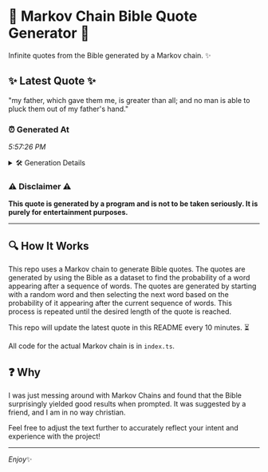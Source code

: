 # 📖 Markov Chain Bible Quote Generator 📖

Infinite quotes from the Bible generated by a Markov chain. ✨

## ✨ Latest Quote ✨
"my father, which gave them me, is greater than all; and no man is able to pluck them out of my father's hand."

### ⏰ Generated At
*5:57:26 PM*

<details>
    <summary>🛠️ Generation Details</summary>
    <p>
        <strong>🌱 Seed:</strong> my<br>
        <strong>🔄 Iterations:</strong> 22<br>
        <strong>📜 Context History:</strong><br>[ my ]: father,<br>[ my, father, ]: which<br>[ my, father,, which ]: gave<br>[ my, father,, which, gave ]: them<br>[ my, father,, which, gave, them ]: me,<br>[ my, father,, which, gave, them, me, ]: is<br>[ father,, which, gave, them, me,, is ]: greater<br>[ which, gave, them, me,, is, greater ]: than<br>[ gave, them, me,, is, greater, than ]: all;<br>[ them, me,, is, greater, than, all; ]: and<br>[ me,, is, greater, than, all;, and ]: no<br>[ is, greater, than, all;, and, no ]: man<br>[ greater, than, all;, and, no, man ]: is<br>[ than, all;, and, no, man, is ]: able<br>[ all;, and, no, man, is, able ]: to<br>[ and, no, man, is, able, to ]: pluck<br>[ no, man, is, able, to, pluck ]: them<br>[ man, is, able, to, pluck, them ]: out<br>[ is, able, to, pluck, them, out ]: of<br>[ able, to, pluck, them, out, of ]: my<br>[ to, pluck, them, out, of, my ]: father's<br>[ pluck, them, out, of, my, father's ]: hand.<br>
    </p>
</details>

### ⚠️ Disclaimer ⚠️
**This quote is generated by a program and is not to be taken seriously. It is purely for entertainment purposes.**

---

## 🔍 How It Works

This repo uses a Markov chain to generate Bible quotes. The quotes are generated by using the Bible as a dataset to find the probability of a word appearing after a sequence of words. The quotes are generated by starting with a random word and then selecting the next word based on the probability of it appearing after the current sequence of words. This process is repeated until the desired length of the quote is reached.

This repo will update the latest quote in this README every 10 minutes. ⏳

All code for the actual Markov chain is in `index.ts`.

## ❓ Why

I was just messing around with Markov Chains and found that the Bible surprisingly yielded good results when prompted. 
It was suggested by a friend, and I am in no way christian.

Feel free to adjust the text further to accurately reflect your intent and experience with the project!

---

*Enjoy*✨
